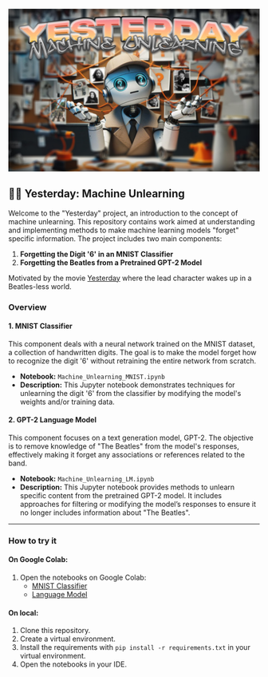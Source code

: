 ![Repository banner](media/yesterday_banner.jpg)

## 🧠🧹 Yesterday: Machine Unlearning

Welcome to the "Yesterday" project, an introduction to the concept of machine unlearning. This repository contains work aimed at understanding and implementing methods to make machine learning models "forget" specific information. The project includes two main components:

1. **Forgetting the Digit '6' in an MNIST Classifier**
2. **Forgetting the Beatles from a Pretrained GPT-2 Model**

Motivated by the movie [Yesterday](https://en.wikipedia.org/wiki/Yesterday_(2019_film)) where the lead character wakes up in a Beatles-less world.

### Overview

#### 1. MNIST Classifier

This component deals with a neural network trained on the MNIST dataset, a collection of handwritten digits. The goal is to make the model forget how to recognize the digit '6' without retraining the entire network from scratch.

- **Notebook:** `Machine_Unlearning_MNIST.ipynb`
- **Description:** This Jupyter notebook demonstrates techniques for unlearning the digit '6' from the classifier by modifying the model's weights and/or training data.

#### 2. GPT-2 Language Model

This component focuses on a text generation model, GPT-2. The objective is to remove knowledge of "The Beatles" from the model's responses, effectively making it forget any associations or references related to the band.

- **Notebook:** `Machine_Unlearning_LM.ipynb`
- **Description:** This Jupyter notebook provides methods to unlearn specific content from the pretrained GPT-2 model. It includes approaches for filtering or modifying the model’s responses to ensure it no longer includes information about "The Beatles".

---

### How to try it

#### On Google Colab:

1. Open the notebooks on Google Colab:
   - [MNIST Classifier](https://githubtocolab.com/mich1803/Yesterday-Machine-Unlearning/blob/main/Machine_Unlearning_MNIST.ipynb)
   - [Language Model](https://githubtocolab.com/mich1803/Yesterday-Machine-Unlearning/blob/main/Machine_Unlearning_LM.ipynb)

#### On local:

1. Clone this repository.
2. Create a virtual environment.
3. Install the requirements with `pip install -r requirements.txt` in your virtual environment.
4. Open the notebooks in your IDE.



